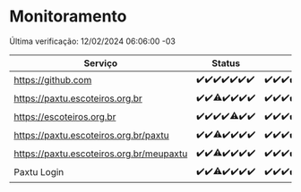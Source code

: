 # Monitoramento

Última verificação: 12/02/2024 06:06:00 -03

|Serviço|Status|Últimas 24h|
|---|---|---|
|https://github.com|<span title="2024-02-05: OK=24">✔️</span><span title="2024-02-06: OK=24">✔️</span><span title="2024-02-07: OK=24">✔️</span><span title="2024-02-08: OK=24">✔️</span><span title="2024-02-09: OK=24">✔️</span><span title="2024-02-10: OK=24">✔️</span><span title="2024-02-11: OK=10">✔️</span>|<span title="11/02/2024 07:05:00 -03 : 200">✔️</span><span title="11/02/2024 08:04:00 -03 : 200">✔️</span><span title="11/02/2024 09:09:00 -03 : 200">✔️</span><span title="11/02/2024 10:05:00 -03 : 200">✔️</span><span title="11/02/2024 11:05:00 -03 : 200">✔️</span><span title="11/02/2024 12:06:00 -03 : 200">✔️</span><span title="11/02/2024 13:07:00 -03 : 200">✔️</span><span title="11/02/2024 14:05:00 -03 : 200">✔️</span><span title="11/02/2024 15:07:00 -03 : 200">✔️</span><span title="11/02/2024 16:02:00 -03 : 200">✔️</span><span title="11/02/2024 17:04:00 -03 : 200">✔️</span><span title="11/02/2024 18:05:00 -03 : 200">✔️</span><span title="11/02/2024 19:03:00 -03 : 200">✔️</span><span title="11/02/2024 20:04:00 -03 : 200">✔️</span><span title="11/02/2024 21:30:00 -03 : 200">✔️</span><span title="11/02/2024 22:38:00 -03 : 200">✔️</span><span title="11/02/2024 23:14:00 -03 : 200">✔️</span><span title="12/02/2024 00:07:00 -03 : 200">✔️</span><span title="12/02/2024 01:08:00 -03 : 200">✔️</span><span title="12/02/2024 02:07:00 -03 : 200">✔️</span><span title="12/02/2024 03:08:00 -03 : 200">✔️</span><span title="12/02/2024 04:06:00 -03 : 200">✔️</span><span title="12/02/2024 05:09:00 -03 : 200">✔️</span><span title="12/02/2024 06:06:00 -03 : 200">✔️</span>|
|https://paxtu.escoteiros.org.br|<span title="2024-02-05: OK=24">✔️</span><span title="2024-02-06: OK=24">✔️</span><span title="2024-02-07: OK=23, Falhas=1">⚠️</span><span title="2024-02-08: OK=24">✔️</span><span title="2024-02-09: OK=24">✔️</span><span title="2024-02-10: OK=24">✔️</span><span title="2024-02-11: OK=10">✔️</span>|<span title="11/02/2024 07:05:00 -03 : 200">✔️</span><span title="11/02/2024 08:04:00 -03 : 200">✔️</span><span title="11/02/2024 09:09:00 -03 : 200">✔️</span><span title="11/02/2024 10:05:00 -03 : 200">✔️</span><span title="11/02/2024 11:05:00 -03 : 200">✔️</span><span title="11/02/2024 12:06:00 -03 : 200">✔️</span><span title="11/02/2024 13:07:00 -03 : 200">✔️</span><span title="11/02/2024 14:05:00 -03 : 200">✔️</span><span title="11/02/2024 15:07:00 -03 : 200">✔️</span><span title="11/02/2024 16:02:00 -03 : 200">✔️</span><span title="11/02/2024 17:04:00 -03 : 200">✔️</span><span title="11/02/2024 18:05:00 -03 : 200">✔️</span><span title="11/02/2024 19:03:00 -03 : 200">✔️</span><span title="11/02/2024 20:04:00 -03 : 200">✔️</span><span title="11/02/2024 21:30:00 -03 : 200">✔️</span><span title="11/02/2024 22:38:00 -03 : 200">✔️</span><span title="11/02/2024 23:14:00 -03 : 200">✔️</span><span title="12/02/2024 00:07:00 -03 : 200">✔️</span><span title="12/02/2024 01:08:00 -03 : 200">✔️</span><span title="12/02/2024 02:07:00 -03 : 200">✔️</span><span title="12/02/2024 03:08:00 -03 : 200">✔️</span><span title="12/02/2024 04:06:00 -03 : 200">✔️</span><span title="12/02/2024 05:09:00 -03 : 200">✔️</span><span title="12/02/2024 06:06:00 -03 : 200">✔️</span>|
|https://escoteiros.org.br|<span title="2024-02-05: OK=24">✔️</span><span title="2024-02-06: OK=24">✔️</span><span title="2024-02-07: OK=24">✔️</span><span title="2024-02-08: OK=24">✔️</span><span title="2024-02-09: OK=23, Falhas=1">⚠️</span><span title="2024-02-10: OK=24">✔️</span><span title="2024-02-11: OK=10">✔️</span>|<span title="11/02/2024 07:05:00 -03 : 200">✔️</span><span title="11/02/2024 08:04:00 -03 : 200">✔️</span><span title="11/02/2024 09:09:00 -03 : 200">✔️</span><span title="11/02/2024 10:05:00 -03 : 200">✔️</span><span title="11/02/2024 11:05:00 -03 : 200">✔️</span><span title="11/02/2024 12:06:00 -03 : 200">✔️</span><span title="11/02/2024 13:07:00 -03 : 200">✔️</span><span title="11/02/2024 14:05:00 -03 : 200">✔️</span><span title="11/02/2024 15:07:00 -03 : 200">✔️</span><span title="11/02/2024 16:02:00 -03 : 200">✔️</span><span title="11/02/2024 17:04:00 -03 : 200">✔️</span><span title="11/02/2024 18:05:00 -03 : 200">✔️</span><span title="11/02/2024 19:03:00 -03 : 200">✔️</span><span title="11/02/2024 20:04:00 -03 : 200">✔️</span><span title="11/02/2024 21:30:00 -03 : 200">✔️</span><span title="11/02/2024 22:38:00 -03 : 200">✔️</span><span title="11/02/2024 23:14:00 -03 : 200">✔️</span><span title="12/02/2024 00:07:00 -03 : 200">✔️</span><span title="12/02/2024 01:08:00 -03 : 200">✔️</span><span title="12/02/2024 02:07:00 -03 : 200">✔️</span><span title="12/02/2024 03:08:00 -03 : 200">✔️</span><span title="12/02/2024 04:06:00 -03 : 200">✔️</span><span title="12/02/2024 05:09:00 -03 : 200">✔️</span><span title="12/02/2024 06:06:00 -03 : 200">✔️</span>|
|https://paxtu.escoteiros.org.br/paxtu|<span title="2024-02-05: OK=24">✔️</span><span title="2024-02-06: OK=24">✔️</span><span title="2024-02-07: OK=23, Falhas=1">⚠️</span><span title="2024-02-08: OK=24">✔️</span><span title="2024-02-09: OK=24">✔️</span><span title="2024-02-10: OK=24">✔️</span><span title="2024-02-11: OK=10">✔️</span>|<span title="11/02/2024 07:05:00 -03 : 200">✔️</span><span title="11/02/2024 08:04:00 -03 : 200">✔️</span><span title="11/02/2024 09:09:00 -03 : 200">✔️</span><span title="11/02/2024 10:05:00 -03 : 200">✔️</span><span title="11/02/2024 11:05:00 -03 : 200">✔️</span><span title="11/02/2024 12:06:00 -03 : 200">✔️</span><span title="11/02/2024 13:07:00 -03 : 200">✔️</span><span title="11/02/2024 14:05:00 -03 : 200">✔️</span><span title="11/02/2024 15:07:00 -03 : 200">✔️</span><span title="11/02/2024 16:02:00 -03 : 200">✔️</span><span title="11/02/2024 17:04:00 -03 : 200">✔️</span><span title="11/02/2024 18:05:00 -03 : 200">✔️</span><span title="11/02/2024 19:03:00 -03 : 200">✔️</span><span title="11/02/2024 20:04:00 -03 : 200">✔️</span><span title="11/02/2024 21:30:00 -03 : 200">✔️</span><span title="11/02/2024 22:38:00 -03 : 200">✔️</span><span title="11/02/2024 23:14:00 -03 : 200">✔️</span><span title="12/02/2024 00:07:00 -03 : 200">✔️</span><span title="12/02/2024 01:08:00 -03 : 200">✔️</span><span title="12/02/2024 02:07:00 -03 : 200">✔️</span><span title="12/02/2024 03:08:00 -03 : 200">✔️</span><span title="12/02/2024 04:06:00 -03 : 200">✔️</span><span title="12/02/2024 05:09:00 -03 : 200">✔️</span><span title="12/02/2024 06:06:00 -03 : 200">✔️</span>|
|https://paxtu.escoteiros.org.br/meupaxtu|<span title="2024-02-05: OK=24">✔️</span><span title="2024-02-06: OK=24">✔️</span><span title="2024-02-07: OK=23, Falhas=1">⚠️</span><span title="2024-02-08: OK=24">✔️</span><span title="2024-02-09: OK=24">✔️</span><span title="2024-02-10: OK=24">✔️</span><span title="2024-02-11: OK=10">✔️</span>|<span title="11/02/2024 07:05:00 -03 : 200">✔️</span><span title="11/02/2024 08:04:00 -03 : 200">✔️</span><span title="11/02/2024 09:09:00 -03 : 200">✔️</span><span title="11/02/2024 10:05:00 -03 : 200">✔️</span><span title="11/02/2024 11:05:00 -03 : 200">✔️</span><span title="11/02/2024 12:06:00 -03 : 200">✔️</span><span title="11/02/2024 13:07:00 -03 : 200">✔️</span><span title="11/02/2024 14:05:00 -03 : 200">✔️</span><span title="11/02/2024 15:07:00 -03 : 200">✔️</span><span title="11/02/2024 16:02:00 -03 : 200">✔️</span><span title="11/02/2024 17:04:00 -03 : 200">✔️</span><span title="11/02/2024 18:05:00 -03 : 200">✔️</span><span title="11/02/2024 19:03:00 -03 : 200">✔️</span><span title="11/02/2024 20:04:00 -03 : 200">✔️</span><span title="11/02/2024 21:30:00 -03 : 200">✔️</span><span title="11/02/2024 22:38:00 -03 : 200">✔️</span><span title="11/02/2024 23:14:00 -03 : 200">✔️</span><span title="12/02/2024 00:07:00 -03 : 200">✔️</span><span title="12/02/2024 01:08:00 -03 : 200">✔️</span><span title="12/02/2024 02:07:00 -03 : 200">✔️</span><span title="12/02/2024 03:08:00 -03 : 200">✔️</span><span title="12/02/2024 04:06:00 -03 : 200">✔️</span><span title="12/02/2024 05:09:00 -03 : 200">✔️</span><span title="12/02/2024 06:06:00 -03 : 200">✔️</span>|
|Paxtu Login|<span title="2024-02-05: OK=24">✔️</span><span title="2024-02-06: OK=24">✔️</span><span title="2024-02-07: OK=23, Falhas=1">⚠️</span><span title="2024-02-08: OK=24">✔️</span><span title="2024-02-09: OK=24">✔️</span><span title="2024-02-10: OK=24">✔️</span><span title="2024-02-11: OK=10">✔️</span>|<span title="11/02/2024 07:05:00 -03 : 200">✔️</span><span title="11/02/2024 08:04:00 -03 : 200">✔️</span><span title="11/02/2024 09:09:00 -03 : 200">✔️</span><span title="11/02/2024 10:05:00 -03 : 200">✔️</span><span title="11/02/2024 11:05:00 -03 : 200">✔️</span><span title="11/02/2024 12:06:00 -03 : 200">✔️</span><span title="11/02/2024 13:07:00 -03 : 200">✔️</span><span title="11/02/2024 14:05:00 -03 : 200">✔️</span><span title="11/02/2024 15:07:00 -03 : 200">✔️</span><span title="11/02/2024 16:02:00 -03 : 200">✔️</span><span title="11/02/2024 17:04:00 -03 : 200">✔️</span><span title="11/02/2024 18:05:00 -03 : 200">✔️</span><span title="11/02/2024 19:03:00 -03 : 200">✔️</span><span title="11/02/2024 20:04:00 -03 : 200">✔️</span><span title="11/02/2024 21:30:00 -03 : 200">✔️</span><span title="11/02/2024 22:38:00 -03 : 200">✔️</span><span title="11/02/2024 23:14:00 -03 : 200">✔️</span><span title="12/02/2024 00:07:00 -03 : 200">✔️</span><span title="12/02/2024 01:08:00 -03 : 200">✔️</span><span title="12/02/2024 02:07:00 -03 : 200">✔️</span><span title="12/02/2024 03:08:00 -03 : 200">✔️</span><span title="12/02/2024 04:06:00 -03 : 200">✔️</span><span title="12/02/2024 05:09:00 -03 : 200">✔️</span><span title="12/02/2024 06:06:00 -03 : 200">✔️</span>|
